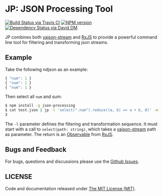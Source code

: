 # JP: **J**SON **P**rocessing Tool

[![Build Status via Travis CI](https://travis-ci.org/tsouza/jp.svg?branch=master)](https://travis-ci.org/tsouza/jp)
[![NPM version](https://img.shields.io/npm/v/json-processing.svg)](https://www.npmjs.com/package/json-processing)
[![Dependency Status via David DM](https://david-dm.org/tsouza/jp/status.svg)](https://david-dm.org/tsouza/jp)


JP combines both [yajson-stream](https://github.com/tsouza/yajs) and 
[RxJS](https://github.com/ReactiveX/rxjs) to provide a powerful command line tool for filtering and transforming json streams.

## Example

Take the following ndjson as an example:
```js
{ "num": 1 }
{ "num": 1 }
{ "num": 1 }
```

Then select all `num` and sum:
```bash
$ npm install -g json-processing
$ cat test.json | jp -l 'select(".num").reduce((a, b) => a + b, 0)' -m json
3
```

The `-l` parameter defines the filtering and transformation sequence. It must start with a call to `select(path: string)`, which takes a [yajson-stream](https://github.com/tsouza/yajs) path as parameter. The return is an [Observable](http://reactivex.io/rxjs/class/es6/Observable.js~Observable.html) from [RxJS](https://github.com/ReactiveX/rxjs).

## Bugs and Feedback

For bugs, questions and discussions please use the [Github Issues](issues).

## LICENSE

Code and documentation released under [The MIT License (MIT)](LICENSE).
